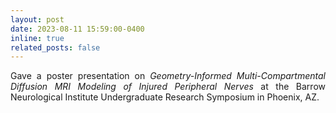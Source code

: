 ```yaml
---
layout: post
date: 2023-08-11 15:59:00-0400
inline: true
related_posts: false
---
```


<p style="text-align: justify;">Gave a poster presentation on <i>Geometry-Informed Multi-Compartmental Diffusion MRI Modeling of Injured Peripheral Nerves</i> at the Barrow Neurological Institute Undergraduate Research Symposium in Phoenix, AZ.</p>
